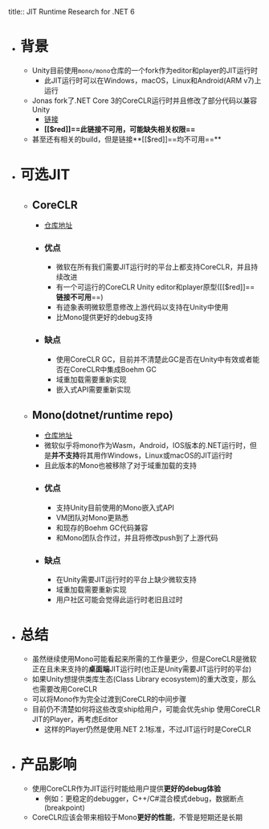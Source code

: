 title:: JIT Runtime Research for .NET 6

- # 背景
	- Unity目前使用``mono/mono``仓库的一个fork作为editor和player的JIT运行时
		- 此JIT运行时可以在Windows，macOS，Linux和Android(ARM v7)上运行
	- Jonas fork了.NET Core 3的CoreCLR运行时并且修改了部分代码以兼容Unity
		- [链接](https://github.com/Unity-Technologies/coreclr)
		- **[[$red]]==此链接不可用，可能缺失相关权限==**
	- 甚至还有相关的build，但是链接**[[$red]]==均不可用==**
- # 可选JIT
	- ## CoreCLR
		- [仓库地址](https://github.com/dotnet/runtime/tree/main/src/coreclr)
		- ### 优点
			- 微软在所有我们需要JIT运行时的平台上都支持CoreCLR，并且持续改进
			- 有一个可运行的CoreCLR Unity editor和player原型([[$red]]==**链接不可用**==)
			- 有迹象表明微软愿意修改上游代码以支持在Unity中使用
			- 比Mono提供更好的debug支持
		- ### 缺点
			- 使用CoreCLR GC，目前并不清楚此GC是否在Unity中有效或者能否在CoreCLR中集成Boehm GC
			- 域重加载需要重新实现
			- 嵌入式API需要重新实现
	- ## Mono(dotnet/runtime repo)
		- [仓库地址](https://github.com/dotnet/runtime/tree/main/src/mono)
		- 微软似乎将mono作为Wasm，Android，IOS版本的.NET运行时，但是**并不支持**将其用作Windows，Linux或macOS的JIT运行时
		- 且此版本的Mono也被移除了对于域重加载的支持
		- ### 优点
			- 支持Unity目前使用的Mono嵌入式API
			- VM团队对Mono更熟悉
			- 和现存的Boehm GC代码兼容
			- 和Mono团队合作过，并且将修改push到了上游代码
		- ### 缺点
			- 在Unity需要JIT运行时的平台上缺少微软支持
			- 域重加载需要重新实现
			- 用户社区可能会觉得此运行时老旧且过时
- # 总结
	- 虽然继续使用Mono可能看起来所需的工作量更少，但是CoreCLR是微软正在且未来支持的**桌面端**JIT运行时(也正是Unity需要JIT运行时的平台)
	- 如果Unity想提供类库生态(Class Library ecosystem)的重大改变，那么也需要改用CoreCLR
	- 可以将Mono作为完全过渡到CoreCLR的中间步骤
	- 目前仍不清楚如何将这些改变ship给用户，可能会优先ship 使用CoreCLR JIT的Player，再考虑Editor
		- 这样的Player仍然是使用.NET 2.1标准，不过JIT运行时是CoreCLR
- # 产品影响
	- 使用CoreCLR作为JIT运行时能给用户提供**更好的debug体验**
		- 例如：更稳定的debugger，C++/C\#混合模式debug，数据断点(breakpoint)
	- CoreCLR应该会带来相较于Mono**更好的性能**，不管是短期还是长期